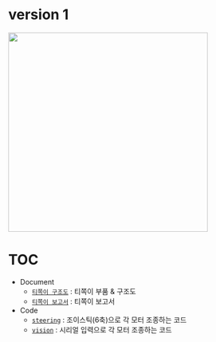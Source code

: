 # version 1
<img src="https://github.com/siorTeam/T-Rex/assets/115550749/aba3c4ef-b688-4dca-97bd-72dbbdae2217" width="400">

# TOC

- Document
  - [`티쪽이 구조도`]() : 티쪽이 부품 & 구조도
  - [`티쪽이 보고서`]() : 티쪽이 보고서
- Code
  - [`steering`]() : 조이스틱(6축)으로 각 모터 조종하는 코드
  - [`vision`]() : 시리얼 입력으로 각 모터 조종하는 코드

